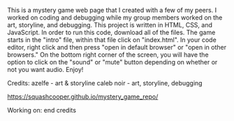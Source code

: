 This is a mystery game web page that I created with a few of my peers. I worked on coding and debugging while my group members worked on the art, storyline, and debugging. 
This project is written in HTML, CSS, and JavaScript. 
In order to run this code, download all of the files. The game starts in the "intro" file, within that file click on "index.html". In your code editor, right click and then press "open in default browser" or "open in other browsers." 
On the bottom right corner of the screen, you will have the option to  click on the "sound" or "mute" button depending on whether or not you want audio. 
Enjoy!

Credits: 
azelfe - art & storyline 
caleb noir - art, storyline, debugging


https://squashcooper.github.io/mystery_game_repo/

Working on: 
end credits
